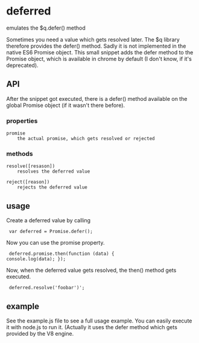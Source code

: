 # deferred
emulates the $q.defer() method

Sometimes you need a value which gets resolved later. The $q library therefore provides the defer() method.
Sadly it is not implemented in the native ES6 Promise object. This small snippet adds the defer method to the 
Promise object, which is available in chrome by default (I don't know, if it's deprecated).

## API
After the snippet got executed, there is a defer() method available on the global Promise object 
(if it wasn't there before). 

### properties
    promise
        the actual promise, which gets resolved or rejected
    
### methods
    resolve([resason]) 
        resolves the deferred value
        
    reject([reason]) 
        rejects the deferred value
 
## usage
Create a deferred value by calling

<code><pre>
    var deferred = Promise.defer();
</pre></code>

Now you can use the promise property.

<code><pre>
    deferred.promise.then(function (data) {
        console.log(data);
    });
</pre></code>

Now, when the deferred value gets resolved, the then() method gets executed.
 
<code><pre>
    deferred.resolve('foobar')';
</pre></code>

## example
See the example.js file to see a full usage example. You can easily execute it with node.js to run it. (Actually it uses 
the defer method which gets provided by the V8 engine.
